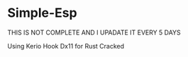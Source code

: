 # Simple-Esp


THIS IS NOT COMPLETE AND I UPADATE IT EVERY 5 DAYS

Using Kerio Hook Dx11 for Rust Cracked 
